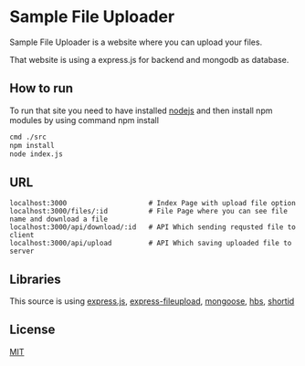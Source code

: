 # Sample File Uploader

Sample File Uploader is a website where you can upload your files.

That website is using a express.js for backend and mongodb as database.

## How to run

To run that site you need to have installed [nodejs](https://nodejs.org/en/) and then install npm modules by using command npm install

```bash
cmd ./src
npm install
node index.js
```

## URL

```
localhost:3000                    # Index Page with upload file option
localhost:3000/files/:id          # File Page where you can see file name and download a file
localhost:3000/api/download/:id   # API Which sending requsted file to client
localhost:3000/api/upload         # API Which saving uploaded file to server
```

## Libraries

This source is using [express.js](https://github.com/expressjs/express), [express-fileupload](https://github.com/richardgirges/express-fileupload), [mongoose](https://github.com/Automattic/mongoose), [hbs](https://github.com/pillarjs/hbs), [shortid](https://github.com/dylang/shortid)

## License

[MIT](https://choosealicense.com/licenses/mit/)
